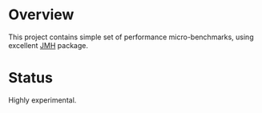 # Overview

This project contains simple set of performance micro-benchmarks, using excellent
[JMH](http://openjdk.java.net/projects/code-tools/jmh/) package.

# Status

Highly experimental.
